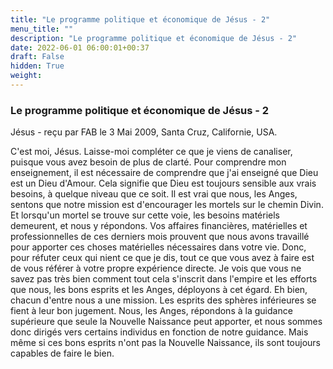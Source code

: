 ```yaml
---
title: "Le programme politique et économique de Jésus - 2"
menu_title: ""
description: "Le programme politique et économique de Jésus - 2"
date: 2022-06-01 06:00:01+00:37
draft: False
hidden: True
weight:
---
```

### Le programme politique et économique de Jésus - 2

Jésus - reçu par FAB le 3 Mai 2009, Santa Cruz, Californie, USA.

C'est moi, Jésus.
Laisse-moi compléter ce que je viens de canaliser, puisque vous avez besoin de plus de clarté.
Pour comprendre mon enseignement, il est nécessaire de comprendre que j'ai enseigné que Dieu est un Dieu d'Amour. Cela signifie que Dieu est toujours sensible aux vrais besoins, à quelque niveau que ce soit.
Il est vrai que nous, les Anges, sentons que notre mission est d'encourager les mortels sur le chemin Divin. Et lorsqu'un mortel se trouve sur cette voie, les besoins matériels demeurent, et nous y répondons.
Vos affaires financières, matérielles et professionnelles de ces derniers mois prouvent que nous avons travaillé pour apporter ces choses matérielles nécessaires dans votre vie. Donc, pour réfuter ceux qui nient ce que je dis, tout ce que vous avez à faire est de vous référer à votre propre expérience directe.
Je vois que vous ne savez pas très bien comment tout cela s'inscrit dans l'empire et les efforts que nous, les bons esprits et les Anges, déployons à cet égard.
Eh bien, chacun d'entre nous a une mission. Les esprits des sphères inférieures se fient à leur bon jugement. Nous, les Anges, répondons à la guidance supérieure que seule la Nouvelle Naissance peut apporter, et nous sommes donc dirigés vers certains individus en fonction de notre guidance.
Mais même si ces bons esprits n'ont pas la Nouvelle Naissance, ils sont toujours capables de faire le bien.